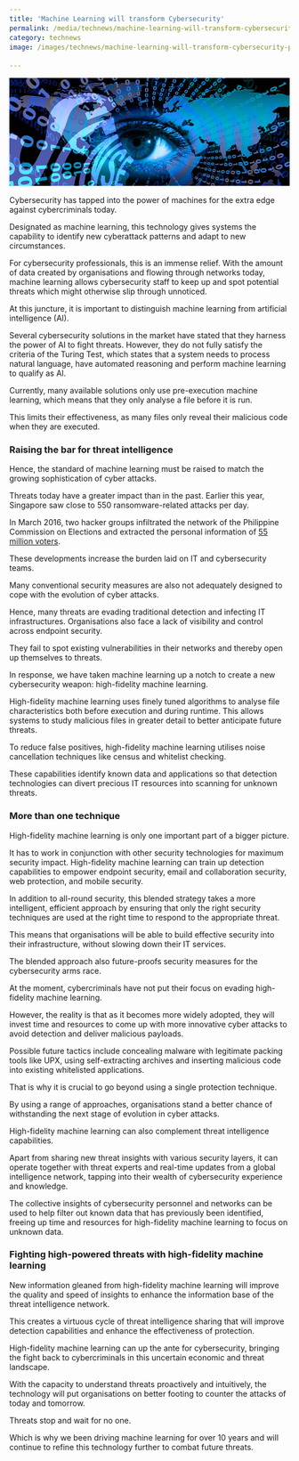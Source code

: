 ```yaml
---
title: 'Machine Learning will transform Cybersecurity'
permalink: /media/technews/machine-learning-will-transform-cybersecurity
category: technews
image: /images/technews/machine-learning-will-transform-cybersecurity-part-1.png

---
```



![machine Learning will transform cybersecurity](/images/technews/machine-learning-will-transform-cybersecurity-part-1.png)

Cybersecurity has tapped into the power of machines for the extra edge against cybercriminals today.

Designated as machine learning, this technology gives systems the capability to identify new cyberattack patterns and adapt to new circumstances.


For cybersecurity professionals, this is an immense relief. With the amount of data created by organisations and flowing through networks today, machine learning allows cybersecurity staff to keep up and spot potential threats which might otherwise slip through unnoticed.

At this juncture, it is important to distinguish machine learning from artificial intelligence (AI).

Several cybersecurity solutions in the market have stated that they harness the power of AI to fight threats. However, they do not fully satisfy the criteria of the Turing Test, which states that a system needs to process natural language, have automated reasoning and perform machine learning to qualify as AI.

Currently, many available solutions only use pre-execution machine learning, which means that they only analyse a file before it is run.

This limits their effectiveness, as many files only reveal their malicious code when they are executed.

### **Raising the bar for threat intelligence**
Hence, the standard of machine learning must be raised to match the growing sophistication of cyber attacks.

Threats today have a greater impact than in the past. Earlier this year, Singapore saw close to 550 ransomware-related attacks per day.

In March 2016, two hacker groups infiltrated the network of the Philippine Commission on Elections and extracted the personal information of [55 million voters](https://www.enterpriseinnovation.net/article/worst-government-data-breaches-2015-2016-1273457573?utm_source=silverpop&utm_medium=newsletter&utm_campaign=EIDaily_enews?utm_source=silverpop&utm_medium=newsletter&utm_campaign=EIDaily_enews).

These developments increase the burden laid on IT and cybersecurity teams.

Many conventional security measures are also not adequately designed to cope with the evolution of cyber attacks.

Hence, many threats are evading traditional detection and infecting IT infrastructures. Organisations also face a lack of visibility and control across endpoint security.

They fail to spot existing vulnerabilities in their networks and thereby open up themselves to threats.  

In response, we have taken machine learning up a notch to create a new cybersecurity weapon: high-fidelity machine learning.

High-fidelity machine learning uses finely tuned algorithms to analyse file characteristics both before execution and during runtime. This allows systems to study malicious files in greater detail to better anticipate future threats.

To reduce false positives, high-fidelity machine learning utilises noise cancellation techniques like census and whitelist checking.

These capabilities identify known data and applications so that detection technologies can divert precious IT resources into scanning for unknown threats.  

### **More than one technique**
High-fidelity machine learning is only one important part of a bigger picture.

It has to work in conjunction with other security technologies for maximum security impact. High-fidelity machine learning can train up detection capabilities to empower endpoint security, email and collaboration security, web protection, and mobile security.

In addition to all-round security, this blended strategy takes a more intelligent, efficient approach by ensuring that only the right security techniques are used at the right time to respond to the appropriate threat.

This means that organisations will be able to build effective security into their infrastructure, without slowing down their IT services.

The blended approach also future-proofs security measures for the cybersecurity arms race.

At the moment, cybercriminals have not put their focus on evading high-fidelity machine learning.

However, the reality is that as it becomes more widely adopted, they will invest time and resources to come up with more innovative cyber attacks to avoid detection and deliver malicious payloads.

Possible future tactics include concealing malware with legitimate packing tools like UPX, using self-extracting archives and inserting malicious code into existing whitelisted applications.

That is why it is crucial to go beyond using a single protection technique.

By using a range of approaches, organisations stand a better chance of withstanding the next stage of evolution in cyber attacks.

High-fidelity machine learning can also complement threat intelligence capabilities.

Apart from sharing new threat insights with various security layers, it can operate together with threat experts and real-time updates from a global intelligence network, tapping into their wealth of cybersecurity experience and knowledge.

The collective insights of cybersecurity personnel and networks can be used to help filter out known data that has previously been identified, freeing up time and resources for high-fidelity machine learning to focus on unknown data.

### **Fighting high-powered threats with high-fidelity machine learning**
New information gleaned from high-fidelity machine learning will improve the quality and speed of insights to enhance the information base of the threat intelligence network.

This creates a virtuous cycle of threat intelligence sharing that will improve detection capabilities and enhance the effectiveness of protection.

High-fidelity machine learning can up the ante for cybersecurity, bringing the fight back to cybercriminals in this uncertain economic and threat landscape.

With the capacity to understand threats proactively and intuitively, the technology will put organisations on better footing to counter the attacks of today and tomorrow.

Threats stop and wait for no one.

Which is why we been driving machine learning for over 10 years and will continue to refine this technology further to combat future threats.


